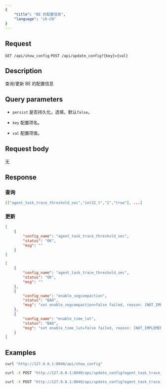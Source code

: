 ```yaml
---
{
    "title": "BE 的配置信息",
    "language": "zh-CN"
}
---
```


<!-- 
Licensed to the Apache Software Foundation (ASF) under one
or more contributor license agreements.  See the NOTICE file
distributed with this work for additional information
regarding copyright ownership.  The ASF licenses this file
to you under the Apache License, Version 2.0 (the
"License"); you may not use this file except in compliance
with the License.  You may obtain a copy of the License at

  http://www.apache.org/licenses/LICENSE-2.0

Unless required by applicable law or agreed to in writing,
software distributed under the License is distributed on an
"AS IS" BASIS, WITHOUT WARRANTIES OR CONDITIONS OF ANY
KIND, either express or implied.  See the License for the
specific language governing permissions and limitations
under the License.
-->



## Request

`GET /api/show_config`
`POST /api/update_config?{key}={val}`

## Description

查询/更新 BE 的配置信息

## Query parameters

* `persist`
    是否持久化，选填，默认`false`。

* `key`
    配置项名。

* `val`
    配置项值。        

## Request body

无

## Response

### 查询

```json
[["agent_task_trace_threshold_sec","int32_t","2","true"], ...]
```

### 更新
```json
[
    {
        "config_name": "agent_task_trace_threshold_sec",
        "status": "OK",
        "msg": ""
    }
]
```

```json
[
    {
        "config_name": "agent_task_trace_threshold_sec",
        "status": "OK",
        "msg": ""
    },
    {
        "config_name": "enable_segcompaction",
        "status": "BAD",
        "msg": "set enable_segcompaction=false failed, reason: [NOT_IMPLEMENTED_ERROR]'enable_segcompaction' is not support to modify."
    },
    {
        "config_name": "enable_time_lut",
        "status": "BAD",
        "msg": "set enable_time_lut=false failed, reason: [NOT_IMPLEMENTED_ERROR]'enable_time_lut' is not support to modify."
    }
]
```
## Examples


```bash
curl "http://127.0.0.1:8040/api/show_config"
```

```bash
curl -X POST "http://127.0.0.1:8040/api/update_config?agent_task_trace_threshold_sec=2&persist=true"

```

```bash
curl -X POST "http://127.0.0.1:8040/api/update_config?agent_task_trace_threshold_sec=2&enable_merge_on_write_correctness_check=true&persist=true"
```